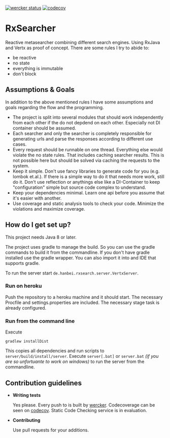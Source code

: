 [![wercker status](https://app.wercker.com/status/6488afa57c3b3bc68dfe8859c61b3d65/s/master "wercker status")](https://app.wercker.com/project/bykey/6488afa57c3b3bc68dfe8859c61b3d65)
[![codecov](https://codecov.io/bb/fschulz/rxsearcher/branch/master/graph/badge.svg?token=SRgrSlPFhF)](https://codecov.io/bb/fschulz/rxsearcher)

# RxSearcher #

Reactive metasearcher combining different search engines. Using RxJava and Vertx as proof of concept. There are some rules I try to abide to:

* be reactive 
* no state 
* everything is immutable
* don't block

## Assumptions & Goals ##

In addition to the above mentioned rules I have some assumptions and goals regarding the flow and the programming.

* The project is split into several modules that should work independently from each other 
if the do not depdend on each other. Especially not DI container should be assumed. 
* Each searcher and only the searcher is completely responsible for generating urls and parse the responses 
according to different use cases. 
* Every request should be runnable on one thread. Everything else would violate the no state rules. That includes 
caching searcher results. This is not possible here but should be solved via caching the requests to the system.   
* Keep it simple. Don't use fancy libraries to generate code for you (e.g. lombok et.al.). If there is a simple way 
to do it that needs more work, still do it. Don't use reflection or anythings else like a DI-Container to keep 
"configuration" simple but source code complex to understand.
* Keep your dependencies minimal. Learn one api before you assume that it's easier with another.
* Use coverage and static analysis tools to check your code. Minimize the violations and maximize coverage. 

## How do I get set up? ##
This project needs Java 8 or later.  

The project uses gradle to manage the build. So you can use the gradle commands to build it 
from the commandline. If you don't have gradle installed use the gradle wrapper. 
You can also import it into and IDE that supports gradle. 

To run the server start ```de.hanbei.rxsearch.server.VertxServer```.

### Run on heroku ###

Push the repository to a heroku machine and it should start. The necessary Procfile and settings.properties 
are included. The necessary stage task is already configured.

### Run from the command line ###

Execute 
    
    gradlew installDist
  
This copies all dependencies and run scripts to ```server/build/install/server```. Execute 
```server[.bat]``` or ```server.bat``` *(if you are so unfortuante to work on windows)* to 
run the server from the commandline. 

## Contribution guidelines ##

* **Writing tests**

  Yes please. Every push to is built by [wercker](https://app.wercker.com/hanbei/rxsearcher/runs). 
  Codecoverage can be seen on [codecov](https://codecov.io/bb/fschulz/rxsearcher). 
  Static Code Checking service is in evaluation. 
   
* **Contributing**

  Use pull requests for your additions.
